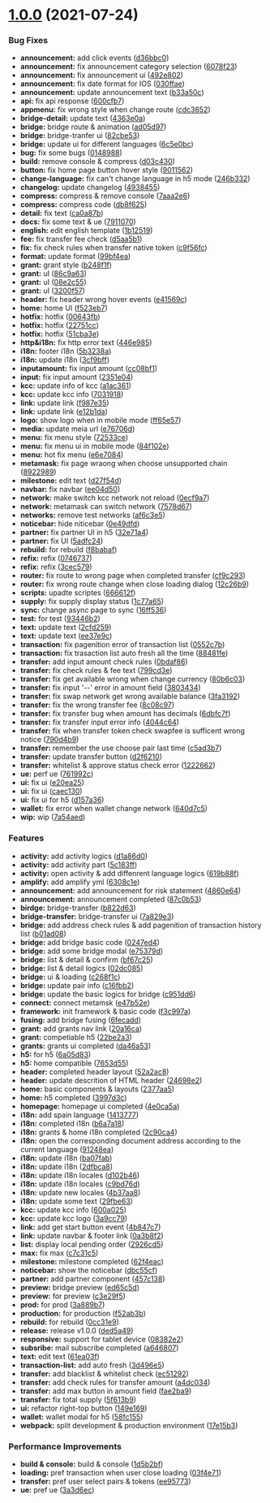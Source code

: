 # [1.0.0](https://github.com/kucoin-community-chain/kcc-homepage/compare/f3c997aa5ae869cecda929d06fbb77e33fefa27f...v2.0.0) (2021-07-24)


### Bug Fixes

* **announcement:** add click events ([d36bbc0](https://github.com/kucoin-community-chain/kcc-homepage/commit/d36bbc0001b561a0045b9a8e61fffb70a714462c))
* **announcement:** fix announcement category selection ([6078f23](https://github.com/kucoin-community-chain/kcc-homepage/commit/6078f23b83538b77b4bd0874178340a6ef218fe7))
* **announcement:** fix announcement ui ([492e802](https://github.com/kucoin-community-chain/kcc-homepage/commit/492e802c6070d48d4e64e689d9db6adab1abd8ae))
* **announcement:** fix date format for IOS ([030ffae](https://github.com/kucoin-community-chain/kcc-homepage/commit/030ffaee36df6ffb6b7c8b72814d64a36bc301f8))
* **announcement:** update announcement text ([b33a50c](https://github.com/kucoin-community-chain/kcc-homepage/commit/b33a50ce240032ba2b0cb808aefff044e671c9e9))
* **api:** fix api response ([600cfb7](https://github.com/kucoin-community-chain/kcc-homepage/commit/600cfb77a8ac340971709a27896b06720e074543))
* **appmenu:** fix wrong style when change route ([cdc3652](https://github.com/kucoin-community-chain/kcc-homepage/commit/cdc3652691dba911523ddd0a7186c446743600c2))
* **bridge-detail:** update text ([4363e0a](https://github.com/kucoin-community-chain/kcc-homepage/commit/4363e0aa8c513aab28ad4d1262232c7cfa6eedba))
* **bridge:** bridge route & animation ([ad05d97](https://github.com/kucoin-community-chain/kcc-homepage/commit/ad05d97b210c05409ac893647f537d230790a01d))
* **bridge:** bridge-tranfer ui ([82cbe53](https://github.com/kucoin-community-chain/kcc-homepage/commit/82cbe5332e635f3b5fd150008374782f7ca4bb49))
* **bridge:** update ui for different languages ([6c5e0bc](https://github.com/kucoin-community-chain/kcc-homepage/commit/6c5e0bc8515b861351777a6b61dfcd90a0422175))
* **bug:** fix some bugs ([0148988](https://github.com/kucoin-community-chain/kcc-homepage/commit/0148988ead149808fb04abebaea29991a4882d42))
* **build:** remove console & compress ([d03c430](https://github.com/kucoin-community-chain/kcc-homepage/commit/d03c430e480554f88cd8338a69a61a908cf43690))
* **button:** fix home page button hover style ([9011562](https://github.com/kucoin-community-chain/kcc-homepage/commit/9011562f1b6313cf7d741206405821ddc7a9c0bf))
* **change-language:** fix can't change language in h5 mode ([246b332](https://github.com/kucoin-community-chain/kcc-homepage/commit/246b332d4b555cceebaa077de94d2715b585184e))
* **changelog:** update changelog ([4938455](https://github.com/kucoin-community-chain/kcc-homepage/commit/4938455a250abdc38c27dfe58e79283a4074b104))
* **compress:** compress & remove console ([7aaa2e6](https://github.com/kucoin-community-chain/kcc-homepage/commit/7aaa2e60848efb34e60a337e3583c38c9689728c))
* **compress:** compress code ([db8f625](https://github.com/kucoin-community-chain/kcc-homepage/commit/db8f6251c3f505e02360796e1a44756c5f3ec14a))
* **detail:** fix text ([ca0a87b](https://github.com/kucoin-community-chain/kcc-homepage/commit/ca0a87b614564977b3e46aa0bbf6fadbe1e0fbf2))
* **docs:** fix some text & ue ([7911070](https://github.com/kucoin-community-chain/kcc-homepage/commit/7911070d038abd780fe538c3d31f4eb345c8d1ca))
* **english:** edit english template ([1b12519](https://github.com/kucoin-community-chain/kcc-homepage/commit/1b12519e9293cd2dc17fb998368bbafdd70b12ef))
* **fee:** fix transfer fee check ([d5aa5b1](https://github.com/kucoin-community-chain/kcc-homepage/commit/d5aa5b18bac4f63033c062221eaeff4392bfd96b))
* **fix:** fix check rules when transfer native token ([c9f56fc](https://github.com/kucoin-community-chain/kcc-homepage/commit/c9f56fc1401bda9ec2da51e261d928456d9a13d0))
* **format:** update format ([99bf4ea](https://github.com/kucoin-community-chain/kcc-homepage/commit/99bf4eaf0e9db4273d87fa598385e6114fd4086e))
* **grant:** grant style ([b248f1f](https://github.com/kucoin-community-chain/kcc-homepage/commit/b248f1f2fa10e78e82125894e5f2749ec2a6cb8a))
* **grant:** uI ([86c9a63](https://github.com/kucoin-community-chain/kcc-homepage/commit/86c9a63ccee363c3e2ea66c30630d0dc52657354))
* **grant:** uI ([08e2c55](https://github.com/kucoin-community-chain/kcc-homepage/commit/08e2c556f5a89eca27d4bb44f678aff4de18060a))
* **grant:** uI ([3200f57](https://github.com/kucoin-community-chain/kcc-homepage/commit/3200f572b58e9563e9f1ea3e1b699fe9e519ba28))
* **header:** fix header wrong hover events ([e41569c](https://github.com/kucoin-community-chain/kcc-homepage/commit/e41569c50294b491caa1857656a40f251fe26f95))
* **home:** home UI ([f523eb7](https://github.com/kucoin-community-chain/kcc-homepage/commit/f523eb7f38296297021f9d146eefe7e45f49c7ef))
* **hotfix:** hotfix ([00643fb](https://github.com/kucoin-community-chain/kcc-homepage/commit/00643fbf05e1ef66051565af8d5bf0a577b6d814))
* **hotfix:** hotfix ([22751cc](https://github.com/kucoin-community-chain/kcc-homepage/commit/22751cc6faee49b23634a3219de132145f610e4b))
* **hotfix:** hotfix ([51cba3e](https://github.com/kucoin-community-chain/kcc-homepage/commit/51cba3e84705c14e3bfc575bb0d4111d47175ab2))
* **http&i18n:** fix http error text ([446e985](https://github.com/kucoin-community-chain/kcc-homepage/commit/446e9859039bd3b8380161b9841bc8cac7814a5f))
* **i18n:** footer i18n ([5b3238a](https://github.com/kucoin-community-chain/kcc-homepage/commit/5b3238ab93129d0fac90e44f8a10b40df7eac172))
* **i18n:** update i18n ([3cf9bff](https://github.com/kucoin-community-chain/kcc-homepage/commit/3cf9bff35159bb82425be9e2128df51549bbdc89))
* **inputamount:** fix input amount ([cc08bf1](https://github.com/kucoin-community-chain/kcc-homepage/commit/cc08bf10cef02e9e2434f05d9a48638a3fe23ffb))
* **input:** fix input amount ([2351e04](https://github.com/kucoin-community-chain/kcc-homepage/commit/2351e042bfc938a4f0d3e13ac9e1bcae9fa5b387))
* **kcc:** update info of kcc ([a1ac361](https://github.com/kucoin-community-chain/kcc-homepage/commit/a1ac3611d11a9bac42abc845642fa1f1ccefaa07))
* **kcc:** update kcc info ([7031918](https://github.com/kucoin-community-chain/kcc-homepage/commit/703191825dd39efa62b48b0fe22883c75b663679))
* **link:** update link ([f987e35](https://github.com/kucoin-community-chain/kcc-homepage/commit/f987e35863e3a87d9420eb9ad1bd070cf79fc4de))
* **link:** update link ([e12b1da](https://github.com/kucoin-community-chain/kcc-homepage/commit/e12b1dad3fa3210506ebba32df23a38b4ddd4e56))
* **logo:** show logo when in mobile mode ([ff65e57](https://github.com/kucoin-community-chain/kcc-homepage/commit/ff65e5739dd7ed686cd60598aee449bb3b7c89db))
* **media:** update meia url ([e76706d](https://github.com/kucoin-community-chain/kcc-homepage/commit/e76706d31f1a7649790b9bc53f5e8110f7c76606))
* **menu:** fix menu style ([72533ce](https://github.com/kucoin-community-chain/kcc-homepage/commit/72533cea19d8b6700656d5e812b510eea390db98))
* **menu:** fix menu ui in mobile mode ([84f102e](https://github.com/kucoin-community-chain/kcc-homepage/commit/84f102e34ed7e3ffc56945f51afa3717938ac971))
* **menu:** hot fix menu ([e6e7084](https://github.com/kucoin-community-chain/kcc-homepage/commit/e6e7084d8115a2d70318057e45ba8581cddc2fa6))
* **metamask:** fix page wraong  when choose unsupported chain ([8922989](https://github.com/kucoin-community-chain/kcc-homepage/commit/8922989e18ac4250aa8b01e241d3e6e38d1b6d05))
* **milestone:** edit text ([d27f54d](https://github.com/kucoin-community-chain/kcc-homepage/commit/d27f54df163094da8c222c8e480f1f8ec5d156ab))
* **navbar:** fix navbar ([ee04d50](https://github.com/kucoin-community-chain/kcc-homepage/commit/ee04d50bc267b3e25f48322925a1e748125c8a22))
* **network:** make switch kcc network not reload ([0ecf9a7](https://github.com/kucoin-community-chain/kcc-homepage/commit/0ecf9a7a5df578ad6af2e1c4e8e729107f883436))
* **network:** metamask can switch network ([7578d67](https://github.com/kucoin-community-chain/kcc-homepage/commit/7578d67e004213f392b638389077e3c3f2598c03))
* **networks:** remove test networks ([af6c3e5](https://github.com/kucoin-community-chain/kcc-homepage/commit/af6c3e530bc3b067ad79c976c104241c3c56eaf1))
* **noticebar:** hide niticebar ([0e49dfd](https://github.com/kucoin-community-chain/kcc-homepage/commit/0e49dfd6ce10e76dbf6bf9b63623ebf5206e579a))
* **partner:** fix partner UI in h5 ([32e71a4](https://github.com/kucoin-community-chain/kcc-homepage/commit/32e71a4084d7f58e2c7f642674d59399756bd37b))
* **partner:** fix UI ([5adfc24](https://github.com/kucoin-community-chain/kcc-homepage/commit/5adfc2417a73ca79babc69a88502e3a7f6f4bdbe))
* **rebuild:** for rebuild ([f8babaf](https://github.com/kucoin-community-chain/kcc-homepage/commit/f8babafd82689112650b6ea9426883be484d66b2))
* **refix:** refix ([0746737](https://github.com/kucoin-community-chain/kcc-homepage/commit/0746737395676e0d2b3b817840f03521f2444f39))
* **refix:** refix ([3cec579](https://github.com/kucoin-community-chain/kcc-homepage/commit/3cec57908dec6e0d28e95be2fc91c754b7b6d0d4))
* **router:** fix route to wrong page when completed transfer ([cf9c293](https://github.com/kucoin-community-chain/kcc-homepage/commit/cf9c293a3958b5256f2c95563cbff8227c8f0125))
* **router:** fix wrong route change when close loading dialog ([12c26b9](https://github.com/kucoin-community-chain/kcc-homepage/commit/12c26b92d6cc9567cc7b6878c336f1ccdf873670))
* **scripts:** upadte scriptes ([666612f](https://github.com/kucoin-community-chain/kcc-homepage/commit/666612fceb0b545c68ad7531fe9555b6944af7be))
* **supply:** fix supply display status ([1c77a65](https://github.com/kucoin-community-chain/kcc-homepage/commit/1c77a65aa905eadf01265eb0dd0a6af49cc17a49))
* **sync:** change async page to sync ([16ff536](https://github.com/kucoin-community-chain/kcc-homepage/commit/16ff5366a42e06c446ec3bfda25fc8125a892e58))
* **test:** for test ([93446b2](https://github.com/kucoin-community-chain/kcc-homepage/commit/93446b2ccf07448e96445d7257137a2eace0634f))
* **text:** update text ([2cfd259](https://github.com/kucoin-community-chain/kcc-homepage/commit/2cfd25919147b4282402c68342a12f2565c63b0b))
* **text:** update text ([ee37e9c](https://github.com/kucoin-community-chain/kcc-homepage/commit/ee37e9c210cf963744a42c4d8d421d635640d65c))
* **transaction:** fix  pagenition error of transaction list ([0552c7b](https://github.com/kucoin-community-chain/kcc-homepage/commit/0552c7baf203e2d287d3bd1e8ca08f778f59f16c))
* **transaction:** fix trasaction list auto fresh all the time ([88481fe](https://github.com/kucoin-community-chain/kcc-homepage/commit/88481fe612b821f7f4f7786902e0ec3a91cf6a45))
* **transfer:** add input amount check rules ([0bdaf86](https://github.com/kucoin-community-chain/kcc-homepage/commit/0bdaf86be9c39489af3d858cad3412a516278bad))
* **transfer:** fix check rules & fee text ([799cd3e](https://github.com/kucoin-community-chain/kcc-homepage/commit/799cd3e88548d3d3d099fec17a5174d1197f583b))
* **transfer:** fix get available wrong when change currency ([80b6c03](https://github.com/kucoin-community-chain/kcc-homepage/commit/80b6c03e7ae07fb1ea66ed509357e93457d3ffb3))
* **transfer:** fix input '--' error in amount field ([3803434](https://github.com/kucoin-community-chain/kcc-homepage/commit/3803434029900ae02445aa20df36f85a4a1432a9))
* **transfer:** fix swap network get wrong available balance ([3fa3192](https://github.com/kucoin-community-chain/kcc-homepage/commit/3fa3192f4413f8052290de064dc2b2ecf9a1a1c5))
* **transfer:** fix the wrong transfer fee ([8c08c97](https://github.com/kucoin-community-chain/kcc-homepage/commit/8c08c97b0ea621ed52ced78b943716e52f0609ca))
* **transfer:** fix transfer bug when amount has decimals ([6dbfc7f](https://github.com/kucoin-community-chain/kcc-homepage/commit/6dbfc7ffc3d2a7625d688d8c7f4028c50f9f0c78))
* **transfer:** fix transfer input error info ([4044c64](https://github.com/kucoin-community-chain/kcc-homepage/commit/4044c64a0fbc4e5fc0952cf587f67a008d31541a))
* **transfer:** fix when transfer token check swapfee is sufficent wrong notice ([790d4b9](https://github.com/kucoin-community-chain/kcc-homepage/commit/790d4b959770ad3f98b4244abb390b0f6d710350))
* **transfer:** remember the use choose pair last time ([c5ad3b7](https://github.com/kucoin-community-chain/kcc-homepage/commit/c5ad3b7fc75a4c1e5b90d73f80df1eda1c4e33be))
* **transfer:** update transfer button ([d2f6210](https://github.com/kucoin-community-chain/kcc-homepage/commit/d2f6210f562ddff7427e5c410ee550cf45ac08c2))
* **transfer:** whitelist & approve status check error ([1222662](https://github.com/kucoin-community-chain/kcc-homepage/commit/1222662562cc32529303d8d1b390c294b0736853))
* **ue:** perf ue ([761992c](https://github.com/kucoin-community-chain/kcc-homepage/commit/761992cf0a0b2ede438f1a707e888df40c127a89))
* **ui:** fix ui ([e20ea25](https://github.com/kucoin-community-chain/kcc-homepage/commit/e20ea25c0ca39a6e89311eb74982d0cba70d9b17))
* **ui:** fix ui ([caec130](https://github.com/kucoin-community-chain/kcc-homepage/commit/caec1301f5bf3095db0a4206857e583d6b7607e3))
* **ui:** fix ui for h5 ([d157a36](https://github.com/kucoin-community-chain/kcc-homepage/commit/d157a36c57766ff23396a374ea8719081b29630b))
* **wallet:** fix error when wallet change network ([640d7c5](https://github.com/kucoin-community-chain/kcc-homepage/commit/640d7c57380d0b7f34fe838b33a0fd3a77ed703c))
* **wip:** wip ([7a54aed](https://github.com/kucoin-community-chain/kcc-homepage/commit/7a54aeda4f2d0c357f3c2543354828f9929b508e))


### Features

* **activity:** add activity logics ([d1a86d0](https://github.com/kucoin-community-chain/kcc-homepage/commit/d1a86d0af81b7c897a876163b86593073d8ee9bc))
* **activity:** add activity part ([5c183ff](https://github.com/kucoin-community-chain/kcc-homepage/commit/5c183ffe27af4404e25a771980d8eeb64ebb3b57))
* **activity:** open activity & add diffenrent language logics ([619b88f](https://github.com/kucoin-community-chain/kcc-homepage/commit/619b88f82a87a4680753dbe6c43799477e121e09))
* **amplify:** add amplify yml ([6308c1e](https://github.com/kucoin-community-chain/kcc-homepage/commit/6308c1e2ee34e7d37199d1bd38e15bec1f992705))
* **announcement:** add announcement for risk statement ([4860e64](https://github.com/kucoin-community-chain/kcc-homepage/commit/4860e643c70644518cc0b9fcd737965881d5776b))
* **announcement:** announcement completed ([87c0b53](https://github.com/kucoin-community-chain/kcc-homepage/commit/87c0b534ba83e8b8c833da683ebd26501256a3a5))
* **birdge:** bridge-transfer ([b822d63](https://github.com/kucoin-community-chain/kcc-homepage/commit/b822d63973725b73fe4f06863ef9d4de5e2609c5))
* **bridge-transfer:** bridge-transfer ui ([7a829e3](https://github.com/kucoin-community-chain/kcc-homepage/commit/7a829e3c45dcf61e4e3070ecc385b5875f3ef2eb))
* **bridge:** add address check rules & add pagenition of transaction history list ([b01ad08](https://github.com/kucoin-community-chain/kcc-homepage/commit/b01ad0845361b128f4e686b26bf1c7a557335c36))
* **bridge:** add bridge basic code ([0247ed4](https://github.com/kucoin-community-chain/kcc-homepage/commit/0247ed4acf7ddff8fc01175fd04140adad92c37f))
* **bridge:** add some bridge modal ([e75379d](https://github.com/kucoin-community-chain/kcc-homepage/commit/e75379d33e73e3c9aa872aec395faae87d65c374))
* **bridge:** list & detail & confirm ([bf67c25](https://github.com/kucoin-community-chain/kcc-homepage/commit/bf67c2584b7b655b4ee3c4063140b771c3dbe2a2))
* **bridge:** list & detail logics ([02dc085](https://github.com/kucoin-community-chain/kcc-homepage/commit/02dc085c560c135bd41d2e854b008e679145fec0))
* **bridge:** ui & loading ([c268f1c](https://github.com/kucoin-community-chain/kcc-homepage/commit/c268f1ca6f0d34aab9d804f17be5e16e2d5862f4))
* **bridge:** update pair info ([c16fbb2](https://github.com/kucoin-community-chain/kcc-homepage/commit/c16fbb2b22e12cf291a3949a3f29abc66bf55b77))
* **bridge:** update the basic logics for bridge ([c951dd6](https://github.com/kucoin-community-chain/kcc-homepage/commit/c951dd669229774eb58191c101123ac13a1ad7c2))
* **connect:** connect metamsk ([e47b52e](https://github.com/kucoin-community-chain/kcc-homepage/commit/e47b52ee3f93a529738c12c0f1e044c3d388ccce))
* **framework:** init framework & basic code ([f3c997a](https://github.com/kucoin-community-chain/kcc-homepage/commit/f3c997aa5ae869cecda929d06fbb77e33fefa27f))
* **fusing:** add bridge fusing ([6fecadd](https://github.com/kucoin-community-chain/kcc-homepage/commit/6fecaddd7039f152d2c662ed1a1e7c12225fbb6b))
* **grant:** add grants nav link ([20a16ca](https://github.com/kucoin-community-chain/kcc-homepage/commit/20a16ca4d2ad9ac4566714bb11471cb9f1d5165e))
* **grant:** competiable h5 ([22be2a3](https://github.com/kucoin-community-chain/kcc-homepage/commit/22be2a3e8c522bd523f9ee36770c2a227fd722d3))
* **grants:** grants ui completed ([da46a53](https://github.com/kucoin-community-chain/kcc-homepage/commit/da46a53d990ca993a5c25b486d91465e45406fdf))
* **h5:** for h5 ([6a05d83](https://github.com/kucoin-community-chain/kcc-homepage/commit/6a05d83360bcd546d2463a7e52a0d6a324f302ff))
* **h5:** home compatible ([7653d55](https://github.com/kucoin-community-chain/kcc-homepage/commit/7653d5592bbd1635aae5c1fc0c9737da1ad27546))
* **header:** completed header layout ([52a2ac8](https://github.com/kucoin-community-chain/kcc-homepage/commit/52a2ac8841ccdd6600a49d2267ab9476eb9d7bc1))
* **header:** update descrition of HTML header ([24698e2](https://github.com/kucoin-community-chain/kcc-homepage/commit/24698e28884b3eee5e93f5368d80fd614a32a710))
* **home:** basic components & layouts ([2377aa5](https://github.com/kucoin-community-chain/kcc-homepage/commit/2377aa5f1ab5d541067cbe0d27118dd86879fdee))
* **home:** h5 completed ([3997d3c](https://github.com/kucoin-community-chain/kcc-homepage/commit/3997d3cebed3a90b2a03cfe4b66857fa55f8ded0))
* **homepage:** homepage ui completed ([4e0ca5a](https://github.com/kucoin-community-chain/kcc-homepage/commit/4e0ca5ac11e24572d3497442a40247610bce5abe))
* **i18n:** add spain language ([1413777](https://github.com/kucoin-community-chain/kcc-homepage/commit/14137770dcf17b33f37717cf18c3acf9e75ebbde))
* **i18n:** completed i18n ([b6a7a18](https://github.com/kucoin-community-chain/kcc-homepage/commit/b6a7a18191c5590228972727a72e9079447445e1))
* **i18n:** grants & home  i18n completed ([2c90ca4](https://github.com/kucoin-community-chain/kcc-homepage/commit/2c90ca477bb96d2ef5bd72886df8b93c98f86894))
* **i18n:** open the corresponding document address according to the current language ([91248ea](https://github.com/kucoin-community-chain/kcc-homepage/commit/91248eae8769c677640331b22c07d5947783ec79))
* **i18n:** update i18n ([ba07fab](https://github.com/kucoin-community-chain/kcc-homepage/commit/ba07fab45f6993a4b4c7509e740c160cf641e6df))
* **i18n:** update i18n ([2dfbca8](https://github.com/kucoin-community-chain/kcc-homepage/commit/2dfbca84bbd8b8494dce1586e10498a8ce49a6b9))
* **i18n:** update i18n locales ([d102b46](https://github.com/kucoin-community-chain/kcc-homepage/commit/d102b46efd117bbe490b7a1b3d12e257ecd9c2ba))
* **i18n:** update i18n locales ([c9bd76d](https://github.com/kucoin-community-chain/kcc-homepage/commit/c9bd76d705fefac28818ca1482351d854114d05d))
* **i18n:** update new locales ([4b37aa8](https://github.com/kucoin-community-chain/kcc-homepage/commit/4b37aa8d6e4a1d5a0ef09f57457911700120a93b))
* **i18n:** update some text ([29fbe63](https://github.com/kucoin-community-chain/kcc-homepage/commit/29fbe63652ce6ba02ca49161d20969d7e29c9452))
* **kcc:** update kcc info ([600a025](https://github.com/kucoin-community-chain/kcc-homepage/commit/600a0252d2c3c23f197d9099400ba72196ee5c6a))
* **kcc:** update kcc logo ([3a9cc79](https://github.com/kucoin-community-chain/kcc-homepage/commit/3a9cc79ed9815da63efc18ffd6373ee496acbcd4))
* **link:** add get start button event ([4b847c7](https://github.com/kucoin-community-chain/kcc-homepage/commit/4b847c756c07a93ff61bf2e4ff39ff52d997db8f))
* **link:** update navbar & footer link ([0a3b8f2](https://github.com/kucoin-community-chain/kcc-homepage/commit/0a3b8f28f2b7453b416fe0d6e1b528998d7277fd))
* **list:** display local pending order ([2926cd5](https://github.com/kucoin-community-chain/kcc-homepage/commit/2926cd5e4fccf80df90f2745de52ac7b83cad010))
* **max:** fix max ([c7c31c5](https://github.com/kucoin-community-chain/kcc-homepage/commit/c7c31c56e74f772ecf1ce6e5f0a6889dda6191cd))
* **milestone:** milestone completed ([62f4eac](https://github.com/kucoin-community-chain/kcc-homepage/commit/62f4eac8b67ced63755188cef026f3bf89d112b5))
* **noticebar:** show the noticebar ([dbc55cf](https://github.com/kucoin-community-chain/kcc-homepage/commit/dbc55cf6e10400b9e0ab353af8f88a0f9af49347))
* **partner:** add partner component ([457c138](https://github.com/kucoin-community-chain/kcc-homepage/commit/457c13887b7cccf04592ac8463da614c50edb7fd))
* **preview:** bridge preview ([ed65c5d](https://github.com/kucoin-community-chain/kcc-homepage/commit/ed65c5dfce7201ec76ac31fbe01d5872ca2326ae))
* **preview:** for preview ([c3e29f5](https://github.com/kucoin-community-chain/kcc-homepage/commit/c3e29f51779c6ea3f7e71632565b46a7f7daa5d0))
* **prod:** for prod ([3a889b7](https://github.com/kucoin-community-chain/kcc-homepage/commit/3a889b76f65681d005e0982da05e3f26f5065d8a))
* **production:** for production ([f52ab3b](https://github.com/kucoin-community-chain/kcc-homepage/commit/f52ab3b08b7196c7fb9e1bec9af18167bf50ca96))
* **rebuild:** for rebuild ([0cc31e9](https://github.com/kucoin-community-chain/kcc-homepage/commit/0cc31e91028b539de8ef091611662d1645f90587))
* **release:** release v1.0.0 ([ded5a49](https://github.com/kucoin-community-chain/kcc-homepage/commit/ded5a49f5e31e7e8fee9b77c2f5ae79b21e82b73))
* **responsive:** support for tablet device ([08382e2](https://github.com/kucoin-community-chain/kcc-homepage/commit/08382e2b576a7efcc622fd27b3c2e078e7142b18))
* **subsribe:** mail subscribe completed ([a646807](https://github.com/kucoin-community-chain/kcc-homepage/commit/a646807531a602067ede28491aadba37dc9a330d))
* **text:** edit text ([61ea03f](https://github.com/kucoin-community-chain/kcc-homepage/commit/61ea03f85ba569eb02aa606fd29364423f8372b8))
* **transaction-list:** add auto fresh ([3d496e5](https://github.com/kucoin-community-chain/kcc-homepage/commit/3d496e5aa8f005504a53755454763598ff0d8a7f))
* **transfer:** add blacklist & whitelist check ([ec51292](https://github.com/kucoin-community-chain/kcc-homepage/commit/ec51292d73b259be6d450fe002b3f8c6207a552c))
* **transfer:** add check rules for transfer amount ([a4dc034](https://github.com/kucoin-community-chain/kcc-homepage/commit/a4dc0342dfe97721053c763a54762e8646d8e4aa))
* **transfer:** add max button in amount field ([fae2ba9](https://github.com/kucoin-community-chain/kcc-homepage/commit/fae2ba9b1119d2fe9d64f0d35ad664f79e5feb54))
* **transfer:** fix total supply ([5f613b9](https://github.com/kucoin-community-chain/kcc-homepage/commit/5f613b9527987a382d8df89ba19ddfe1cc0cf557))
* **ui:** refactor right-top button ([149e169](https://github.com/kucoin-community-chain/kcc-homepage/commit/149e169aae337fd52d5139ca2449989cf78ef52c))
* **wallet:** wallet modal for h5 ([58fc155](https://github.com/kucoin-community-chain/kcc-homepage/commit/58fc155b59fb861149db54a12738c2da120f23a4))
* **webpack:** split development & production environment ([17e15b3](https://github.com/kucoin-community-chain/kcc-homepage/commit/17e15b328cbed1dd2ed0ae40e48bcb76f7cdc347))


### Performance Improvements

* **build & console:** build & console ([1d5b2bf](https://github.com/kucoin-community-chain/kcc-homepage/commit/1d5b2bf8d014e276542ffe14394f616db2fab14d))
* **loading:** pref transaction  when user close loading ([03f4e71](https://github.com/kucoin-community-chain/kcc-homepage/commit/03f4e7155c5b31c244bed736a8732835073d4fe8))
* **transfer:** pref user select pairs & tokens ([ee95773](https://github.com/kucoin-community-chain/kcc-homepage/commit/ee95773c487c3356777a06c06befc34ba91efb07))
* **ue:** pref ue ([3a3d6ec](https://github.com/kucoin-community-chain/kcc-homepage/commit/3a3d6ecbe1043b39177ec6c99746b8280054d2c3))



